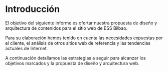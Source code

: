 # Introducción

El objetivo del siguiente informe es ofertar nuestra propuesta de diseño y arquitectura de contenidos para el sitio web de ESS Bilbao.

Para su elaboración hemos tenido en cuenta las necesidades expuestas por el cliente, el análisis 
de otros sitios web de referencia y las tendencias actuales de Internet. 

A continuación detallamos las estrategias a seguir para alcanzar los objetivos marcados y la propuesta de diseño y arquitectura web.